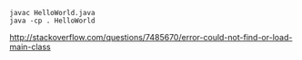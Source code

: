 ```
javac HelloWorld.java
java -cp . HelloWorld
```

http://stackoverflow.com/questions/7485670/error-could-not-find-or-load-main-class
